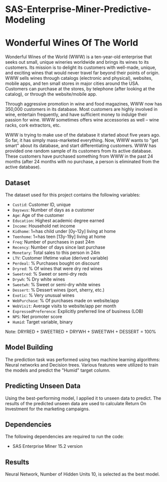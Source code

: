 # SAS-Enterprise-Miner-Predictive-Modeling 

# Wonderful Wines Of The World 

Wonderful Wines of the World (WWW) is a ten-year-old enterprise that seeks out small, unique wineries worldwide and brings its wines to its customers. Its mission is to delight its customers with well-made, unique, and exciting wines that would never travel far beyond their points of origin.
WWW sells wines through catalogs (electronic and physical), websites, mobile apps, and ten small stores in major cities around the USA. Customers can purchase at the stores, by telephone (after looking at the catalog), or through the website/mobile app.

Through aggressive promotion in wine and food magazines, WWW now has 350,000 customers in its database. Most customers are highly involved in wine, entertain frequently, and have sufficient money to indulge their passion for wine. WWW sometimes offers wine accessories as well – wine racks, cork extractors, etc.

WWW is trying to make use of the database it started about five years ago. So far, it has simply mass-marketed everything. Now, WWW wants to "get smart" about its database, and start differentiating customers. 
WWW has provided one random sample of its customers from its active database. These customers have purchased something from WWW in the past 24 months (after 24 months with no purchase, a person is eliminated from the active database).

## Dataset

The dataset used for this project contains the following variables:

- `Custid`: Customer ID, unique
- `Dayswus`: Number of days as a customer
- `Age`: Age of the customer
- `Education`: Highest academic degree earned
- `Income`: Household net income
- `Kidhome`: 1=has child under [0y-12y] living at home
- `Teenhome`: 1=has teen [13y-19y] living at home
- `Freq`: Number of purchases in past 24m
- `Recency`: Number of days since last purchase
- `Monetary`: Total sales to this person in 24m
- `LTV`: Customer lifetime value (derived variable)
- `Perdeal`: % Purchases bought on discount
- `Dryred`: % Of wines that were dry red wines
- `Sweetred`: % Sweet or semi-dry reds
- `Drywh`: % Dry white wines
- `Sweetwh`: % Sweet or semi-dry white wines
- `Dessert`: % Dessert wines (port, sherry, etc.)
- `Exotic`: % Very unusual wines
- `WebPurchase`: % Of purchases made on website/app
- `WebVisit`: Average visits to website/app per month
- `ExpressedPreference`: Explicitly preferred line of business (LOB)
- `NPS`: Net promoter score
- `Humid`: Target variable, binary

Note: DRYRED + SWEETRED + DRYWH + SWEETWH + DESSERT = 100%

## Model Building

The prediction task was performed using two machine learning algorithms: Neural networks and Decision trees. Various features were utilized to train the models and predict the "Humid" target column.

## Predicting Unseen Data

Using the best-performing model, I applied it to unseen data to predict. The results of the predicted unseen data are used to calculate Return On Investment for the marketing campaigns. 

## Dependencies

The following dependencies are required to run the code:

- SAS Enterprise Miner 15.2 version

## Results 

Neural Network, Number of Hidden Units 10, is selected as the best model. 
